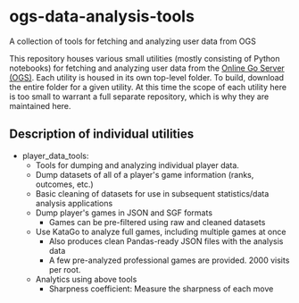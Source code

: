 # ogs-data-analysis-tools
A collection of tools for fetching and analyzing user data from OGS

This repository houses various small utilities (mostly consisting of Python notebooks) for fetching and analyzing user data from the [Online Go Server (OGS)](https://online-go.com/).
Each utility is housed in its own top-level folder.
To build, download the entire folder for a given utility.
At this time the scope of each utility here is too small to warrant a full separate repository, which is why they are maintained here.

## Description of individual utilities

* player_data_tools:
    * Tools for dumping and analyzing individual player data.
    * Dump datasets of all of a player's game information (ranks, outcomes, etc.)
    * Basic cleaning of datasets for use in subsequent statistics/data analysis applications
    * Dump player's games in JSON and SGF formats
        * Games can be pre-filtered using raw and cleaned datasets
    * Use KataGo to analyze full games, including multiple games at once
        * Also produces clean Pandas-ready JSON files with the analysis data
        * A few pre-analyzed professional games are provided. 2000 visits per root.
    * Analytics using above tools
        * Sharpness coefficient: Measure the sharpness of each move